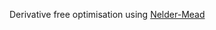 Derivative free optimisation using [Nelder-Mead](https://en.wikipedia.org/wiki/Nelder%E2%80%93Mead_method)
